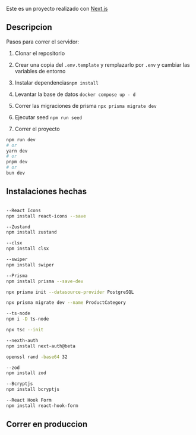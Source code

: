 Este es un proyecto realizado con [Next.js](https://nextjs.org/)

## Descripcion

Pasos para correr el servidor:

1. Clonar el repositorio

2. Crear una copia del ```.env.template``` y remplazarlo por ```.env``` y cambiar las variables de entorno

3. Instalar dependencias```npm install```

4. Levantar la base de datos ```docker compose up - d```
5. Correr las migraciones de prisma
```npx prisma migrate dev```
6. Ejecutar seed 
```npm run seed```

7. Correr el proyecto

```bash
npm run dev
# or
yarn dev
# or
pnpm dev
# or
bun dev
```


## Instalaciones hechas

```bash

--React Icons
npm install react-icons --save

--Zustand
npm install zustand

--clsx
npm install clsx

--swiper
npm install swiper

--Prisma
npm install prisma --save-dev

npx prisma init --datasource-provider PostgreSQL

npx prisma migrate dev --name ProductCategory

--ts-node
npm i -D ts-node

npx tsc --init

--nexth-auth
npm install next-auth@beta

openssl rand -base64 32

--zod
npm install zod

--Bcryptjs
npm install bcryptjs

--React Hook Form
npm install react-hook-form
```

## Correr en produccion

